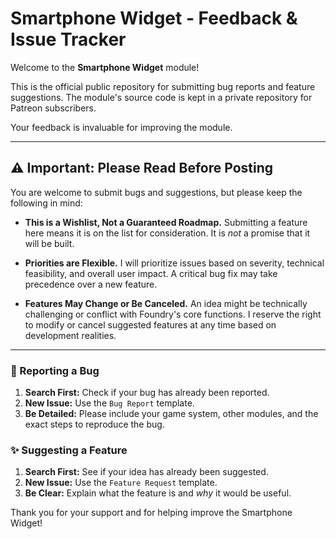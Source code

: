 # Smartphone Widget - Feedback & Issue Tracker

Welcome to the **Smartphone Widget** module!

This is the official public repository for submitting bug reports and feature suggestions. The module's source code is kept in a private repository for Patreon subscribers.

Your feedback is invaluable for improving the module.

---

## ⚠️ Important: Please Read Before Posting

You are welcome to submit bugs and suggestions, but please keep the following in mind:

* **This is a Wishlist, Not a Guaranteed Roadmap.**
    Submitting a feature here means it is on the list for consideration. It is *not* a promise that it will be built.

* **Priorities are Flexible.**
    I will prioritize issues based on severity, technical feasibility, and overall user impact. A critical bug fix may take precedence over a new feature.

* **Features May Change or Be Canceled.**
    An idea might be technically challenging or conflict with Foundry's core functions. I reserve the right to modify or cancel suggested features at any time based on development realities.

---

### 🐞 Reporting a Bug

1.  **Search First:** Check if your bug has already been reported.
2.  **New Issue:** Use the `Bug Report` template.
3.  **Be Detailed:** Please include your game system, other modules, and the exact steps to reproduce the bug.

### ✨ Suggesting a Feature

1.  **Search First:** See if your idea has already been suggested.
2.  **New Issue:** Use the `Feature Request` template.
3.  **Be Clear:** Explain what the feature is and *why* it would be useful.

Thank you for your support and for helping improve the Smartphone Widget!
